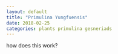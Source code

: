 ```yaml
---
layout: default
title: "Primulina Yungfuensis"
date: 2018-02-25
categories: plants primulina gesneriads
---
```


how does this work? 

